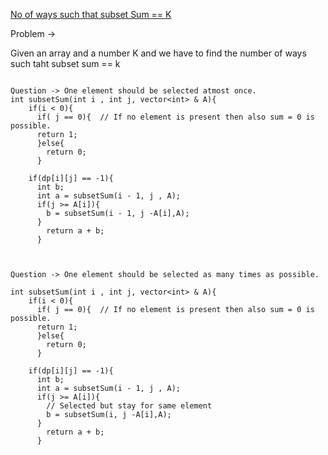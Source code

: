 [No of ways such that subset Sum == K]()

Problem ->

Given an array and a number K and we have to find the number of ways such taht subset sum == k


```

Question -> One element should be selected atmost once.
int subsetSum(int i , int j, vector<int> & A){
    if(i < 0){
      if( j == 0){  // If no element is present then also sum = 0 is possible.
      return 1;
      }else{
        return 0;
      }

    if(dp[i][j] == -1){
      int b;
      int a = subsetSum(i - 1, j , A);
      if(j >= A[i]){
        b = subsetSum(i - 1, j -A[i],A);
      }
        return a + b;
      }


```


```

Question -> One element should be selected as many times as possible.

int subsetSum(int i , int j, vector<int> & A){
    if(i < 0){
      if( j == 0){  // If no element is present then also sum = 0 is possible.
      return 1;
      }else{
        return 0;
      }

    if(dp[i][j] == -1){
      int b;
      int a = subsetSum(i - 1, j , A);
      if(j >= A[i]){
        // Selected but stay for same element
        b = subsetSum(i, j -A[i],A);
      }
        return a + b;
      }


```
